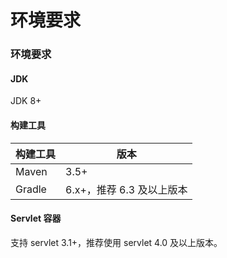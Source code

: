 # 环境要求


### 环境要求

#### JDK
JDK 8+

#### 构建工具

|  构建工具   | 版本  |
|  ----  | ----  |
| Maven  | 3.5+ |
| Gradle  | 6.x+，推荐 6.3 及以上版本 |

#### Servlet 容器
支持 servlet 3.1+，推荐使用 servlet 4.0 及以上版本。